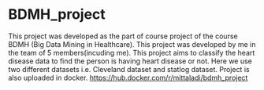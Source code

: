 # BDMH_project
This project was developed as the part of course project of the course BDMH (Big Data Mining in Healthcare).
This project was developed by me in the team of 5 members(incuding me).
This project aims to classify the heart disease data to find the person is having heart disease or not.
Here we use two different datasets i.e. Cleveland dataset and statlog dataset.
Project is also uploaded in docker. https://hub.docker.com/r/mittaladi/bdmh_project
